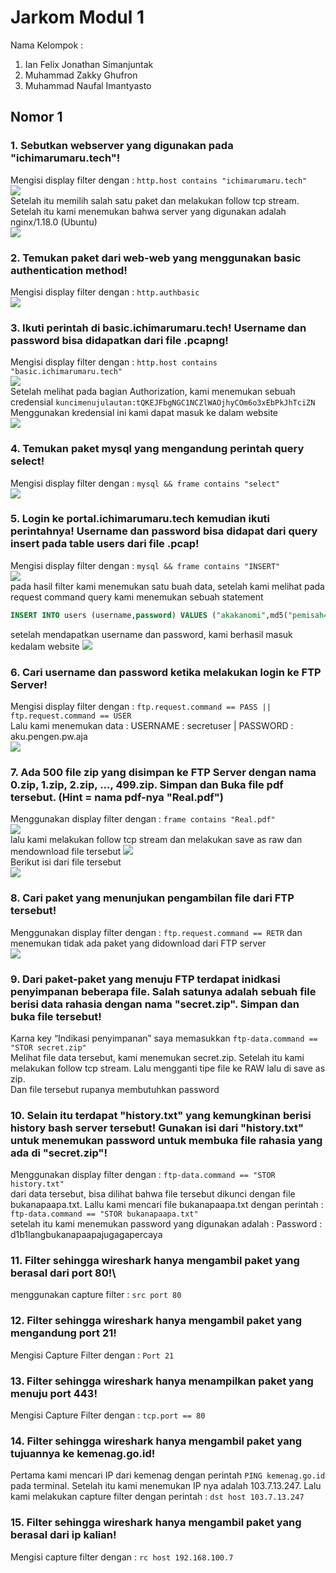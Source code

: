 # Jarkom Modul 1
Nama Kelompok :  
1. Ian Felix Jonathan Simanjuntak  
2. Muhammad Zakky Ghufron  
3. Muhammad Naufal Imantyasto

## Nomor 1
### 1. Sebutkan webserver yang digunakan pada "ichimarumaru.tech"!  
Mengisi display filter dengan : ```http.host contains "ichimarumaru.tech"```  
<img src="Screenshot Praktikum Jarkom 1/no1 1.png">   
Setelah itu memilih salah satu paket dan melakukan follow tcp stream. Setelah itu kami menemukan bahwa server yang digunakan adalah nginx/1.18.0 (Ubuntu)   
<img src="Screenshot Praktikum Jarkom 1/no1 2.png">   
### 2. Temukan paket dari web-web yang menggunakan basic authentication method!  
Mengisi display filter dengan : ```http.authbasic```  
<img src="Screenshot Praktikum Jarkom 1/no2.png">   
### 3. Ikuti perintah di basic.ichimarumaru.tech! Username dan password bisa didapatkan dari file .pcapng!  
Mengisi display filter dengan : ```http.host contains "basic.ichimarumaru.tech"```  
<img src="Screenshot Praktikum Jarkom 1/no3 1.png">   
Setelah melihat pada bagian Authorization, kami menemukan sebuah credensial ```kuncimenujulautan:tQKEJFbgNGC1NCZlWAOjhyCOm6o3xEbPkJhTciZN ```
Menggunakan kredensial ini kami dapat masuk ke dalam website   
<img src="Screenshot Praktikum Jarkom 1/no3 2.png">   
### 4. Temukan paket mysql yang mengandung perintah query select!
Mengisi display filter dengan : ```mysql && frame contains "select"```  
<img src="Screenshot Praktikum Jarkom 1/no4.png">   
### 5. Login ke portal.ichimarumaru.tech kemudian ikuti perintahnya! Username dan password bisa didapat dari query insert pada table users dari file .pcap!
Mengisi display filter dengan : ```mysql && frame contains "INSERT"```  
<img src="Screenshot Praktikum Jarkom 1/no5 1.png">   
pada hasil filter kami menemukan satu buah data, setelah kami melihat pada request command query kami menemukan sebuah statement
```sql
INSERT INTO users (username,password) VALUES ("akakanomi",md5("pemisah4lautan"))
```
setelah mendapatkan username dan password, kami berhasil masuk kedalam website
<img src="Screenshot Praktikum Jarkom 1/no5 2.png">   
### 6. Cari username dan password ketika melakukan login ke FTP Server!
Mengisi display filter dengan : ```ftp.request.command == PASS || ftp.request.command == USER```   
Lalu kami menemukan data : USERNAME : secretuser | PASSWORD : aku.pengen.pw.aja   
<img src="Screenshot Praktikum Jarkom 1/no6.png">    
### 7. Ada 500 file zip yang disimpan ke FTP Server dengan nama 0.zip, 1.zip, 2.zip, ..., 499.zip. Simpan dan Buka file pdf tersebut. (Hint = nama pdf-nya "Real.pdf")
Menggunakan display filter dengan : ```frame contains "Real.pdf"```  
<img src="Screenshot Praktikum Jarkom 1/no7 1.png">   
lalu kami melakukan follow tcp stream dan melakukan save as raw dan mendownload file tersebut
<img src="Screenshot Praktikum Jarkom 1/no7 2.png">   
Berikut isi dari file tersebut   
<img src="Screenshot Praktikum Jarkom 1/no7 3.png">   
### 8. Cari paket yang menunjukan pengambilan file dari FTP tersebut!
Menggunakan display filter dengan : ```ftp.request.command == RETR```
dan menemukan tidak ada paket yang didownload dari FTP server   
<img src="Screenshot Praktikum Jarkom 1/no8.png">   
### 9. Dari paket-paket yang menuju FTP terdapat inidkasi penyimpanan beberapa file. Salah satunya adalah sebuah file berisi data rahasia dengan nama "secret.zip". Simpan dan buka file tersebut!
Karna key “Indikasi penyimpanan” saya memasukkan ```ftp-data.command == "STOR secret.zip"```   
Melihat file data tersebut, kami menemukan secret.zip. Setelah itu kami melakukan follow tcp stream. Lalu mengganti tipe file ke RAW lalu di save as zip.   
Dan file tersebut rupanya membutuhkan password   
### 10. Selain itu terdapat "history.txt" yang kemungkinan berisi history bash server tersebut! Gunakan isi dari "history.txt" untuk menemukan password untuk membuka file rahasia yang ada di "secret.zip"!
Menggunakan display filter dengan : ```ftp-data.command == "STOR history.txt"  ```   
dari data tersebut, bisa dilihat bahwa file tersebut dikunci dengan file bukanapaapa.txt. Lallu kami mencari file bukanapaapa.txt dengan perintah : ```ftp-data.command == "STOR bukanapaapa.txt"```   
setelah itu kami menemukan password yang digunakan adalah : Password : d1b1langbukanapaapajugagapercaya   
### 11. Filter sehingga wireshark hanya mengambil paket yang berasal dari port 80!\
menggunakan capture filter : ```src port 80```   
### 12. Filter sehingga wireshark hanya mengambil paket yang mengandung port 21!
Mengisi Capture Filter dengan : ```Port 21```   
### 13. Filter sehingga wireshark hanya menampilkan paket yang menuju port 443!
Mengisi Capture Filter dengan : ```tcp.port == 80```   
### 14. Filter sehingga wireshark hanya mengambil paket yang tujuannya ke kemenag.go.id!  
Pertama kami mencari IP dari kemenag dengan perintah ```PING kemenag.go.id``` pada terminal. Setelah itu kami menemukan IP nya adalah 103.7.13.247. Lalu kami melakukan capture filter dengan perintah : ```dst host 103.7.13.247 ```
### 15. Filter sehingga wireshark hanya mengambil paket yang berasal dari ip kalian!
Mengisi capture filter dengan : ```rc host 192.168.100.7```

